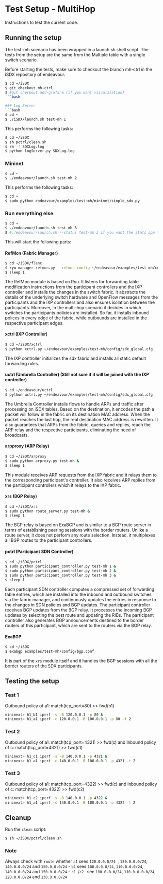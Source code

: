 # Test Setup - MultiHop

Instructions to test the current code.

## Running the setup
The test-mh scenario has been wrapped in a launch.sh shell script.
The tests from the setup are the same from the Multiple table with
a single switch scenario.

Before starting the tests, make sure to checkout the branch mh-ctrl in the 
iSDX repository of endeavour. 

```bash
$ cd ~/iSDX
$ git checkout mh-ctrl
$ #git checkout add-grafana (if you want visualization)
```bash

### Log Server
```bash
$ cd ~
$ ./iSDX/launch.sh test-mh 1
```

This performs the following tasks:

```bash
$ cd ~/iSDX
$ sh pctrl/clean.sh
$ rm -f SDXLog.log
$ python logServer.py SDXLog.log
```

### Mininet
```bash
$ cd ~
$ ./endeavour/launch.sh test-mh 2
```

This performs the following tasks:

```bash
$ cd ~
$ sudo python endeavour/examples/test-mh/mininet/simple_sdx.py
```

### Run everything else
```bash
$ cd ~
$ ./endeavour/launch.sh test-mh 3 
$ #./endeavour/launch.sh --status test-mh 3 if you want the stats app to be started.
```

This will start the following parts:

#### RefMon (Fabric Manager)
```bash
$ cd ~/iSDX/flanc
$ ryu-manager refmon.py --refmon-config ~/endeavour/examples/test-mh/config/sdx_global.cfg &
$ sleep 1
```

The RefMon module is based on Ryu. It listens for forwarding table modification instructions from the participant controllers and the IXP controller and installs the changes in the switch fabric. It abstracts the details of the underlying switch hardware and OpenFlow messages from the participants and the IXP controllers and also ensures isolation between the participants. Moreover, in the multi-hop scenario it decides in which switches the participants policies are installed. So far, it installs inbound polices in every edge of the fabric, while outbounds are installed in the respective participant edges.

#### xctrl (IXP Controller)
```bash
$ cd ~/iSDX/xctrl
$ python xctrl.py ~/endeavour/examples/test-mh/config/sdx_global.cfg
```

The IXP controller initializes the sdx fabric and installs all static default forwarding rules. 

#### uctrl (Umbrella Controller) (Still not sure if it will be joined with the IXP controller)

```bash
$ cd ~/endeavour/uctrl
$ python uctrl.py ~/endeavour/examples/test-mh/config/sdx_global.cfg
```

The Umbrella Controller installs flows to handle ARPs and traffic after processing on iSDX tables. Based on the destination, it encodes the path a packet will follow in the fabric on its destination MAC address. When the packet reaches the last hop, the real destination MAC address is rewritten. It also guarantees that ARPs from the fabric, queries and replies, reach the ARP relay and the respective participants, eliminating the need of broadcasts.

#### arpproxy (ARP Relay)
```bash
$ cd ~/iSDX/arproxy
$ sudo python arproxy.py test-mh &
$ sleep 1
```

This module receives ARP requests from the IXP fabric and it relays them to the corresponding participant's controller. It also receives ARP replies from the participant controllers which it relays to the IXP fabric. 

#### xrs (BGP Relay)
```bash
$ cd ~/iSDX/xrs
$ sudo python route_server.py test-mh &
$ sleep 1
```

The BGP relay is based on ExaBGP and is similar to a BGP route server in terms of establishing peering sessions with the border routers. Unlike a route server, it does not perform any route selection. Instead, it multiplexes all BGP routes to the participant controllers.

#### pctrl (Participant SDN Controller)
```bash
$ cd ~/iSDX/pctrl
$ sudo python participant_controller.py test-mh 1 &
$ sudo python participant_controller.py test-mh 2 &
$ sudo python participant_controller.py test-mh 3 &
$ sleep 1
```

Each participant SDN controller computes a compressed set of forwarding table entries, which are installed into the inbound and outbound switches via the fabric manager, and continuously updates the entries in response to the changes in SDN policies and BGP updates. The participant controller receives BGP updates from the BGP relay. It processes the incoming BGP updates by selecting the best route and updating the RIBs. The participant controller also generates BGP announcements destined to the border routers of this participant, which are sent to the routers via the BGP relay.

#### ExaBGP
```bash
$ cd ~/iSDX
$ exabgp examples/test-mh/config/bgp.conf
```

It is part of the `xrs` module itself and it handles the BGP sessions with all the border routers of the SDX participants.

## Testing the setup

### Test 1

Outbound policy of a1: match(tcp_port=80) >> fwd(b1)

```bash
mininext> h1_b1 iperf -s -B 120.0.0.1 -p 80 &  
mininext> h1_a1 iperf -c 120.0.0.1 -B 100.0.0.1 -p 80 -t 2
```

### Test 2

Outbound policy of a1: match(tcp_port=4321) >> fwd(c)
and Inbound policy of c: match(tcp_port=4321) >> fwd(c1)

```bash
mininext> h1_c1 iperf -s -B 140.0.0.1 -p 4321 &
mininext> h1_a1 iperf -c 140.0.0.1 -B 100.0.0.1 -p 4321 -t 2  
```

### Test 3 

Outbound policy of a1: match(tcp_port=4322) >> fwd(c)
and Inbound policy of c: match(tcp_port=4322) >> fwd(c2)

```bash
mininext> h1_c2 iperf -s -B 140.0.0.1 -p 4322 &  
mininext> h1_a1 iperf -c 140.0.0.1 -B 100.0.0.1 -p 4322 -t 2  
```

## Cleanup
Run the `clean` script:
```bash
$ sh ~/iSDX/pctrl/clean.sh
```

### Note
Always check with ```route``` whether ```a1``` sees ```120.0.0.0/24 ```, ```130.0.0.0/24```, ```140.0.0.0/24``` and ```150.0.0.0/24``` - ```b1``` sees ```100.0.0.0/24```, ```110.0.0.0/24```, ```140.0.0.0/24``` and ```150.0.0.0/24``` - ```c1 ```/```c2 ``` see ```100.0.0.0/24```, ```110.0.0.0.0/24```, ```120.0.0.0/24``` and ```130.0.0.0/24```
